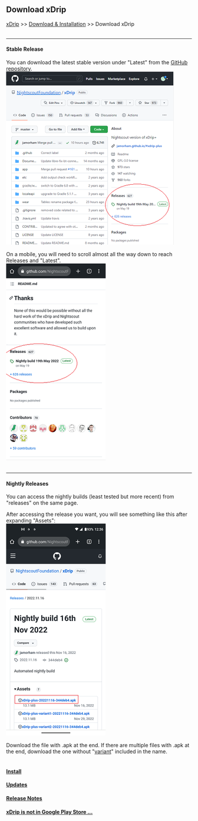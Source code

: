 ## Download xDrip  
[xDrip](../README.md) >> [Download & Installation](./Installation_page.md) >> Download xDrip  
<br/>  
  
---  
  
#### **Stable Release**  
You can download the latest stable version under "Latest" from the [GitHub repository](https://github.com/NightscoutFoundation/xDrip/).  
![](./images/Releases.png)  

On a mobile, you will need to scroll almost all the way down to reach Releases and "Latest".  
![](./images/Releases_mobile.png)  
<br/>  
  
---  
  
#### **Nightly Releases**  
You can access the nightly builds (least tested but more recent) from "releases" on the same page.  
  
After accessing the release you want, you will see something like this after expanding "Assets":  
![](./images/apk.png)  
    
Download the file with .apk at the end.  If there are multiple files with .apk at the end, download the one without "[variant](./Variants.md)" included in the name.  
<br/>  
  
#### [Install](./Install.md)
#### [Updates](./Updates.md)
#### [Release Notes](./ReleaseNotes.md)
#### [xDrip is not in Google Play Store ...](./App-store.md)

